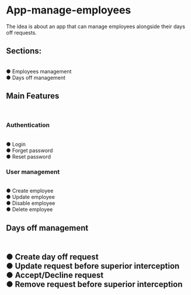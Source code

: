 # App-manage-employees
The idea is about an app that can manage employees alongside their days off requests.
<h2>Sections:</h2> </br>
● Employees management </br>
● Days off management </br>
<h2>Main Features</h2> </br>
<h3> Authentication </h3></br>
● Login </br>
● Forget password </br>
● Reset password </br>
<h3>User management </h3> </br>
● Create employee </br>
● Update employee </br>
● Disable employee </br>
● Delete employee </br>
<h2>Days off management <h2> </br>
● Create day off request </br>
● Update request before superior interception </br>
● Accept/Decline request </br>
● Remove request before superior interception </br>
